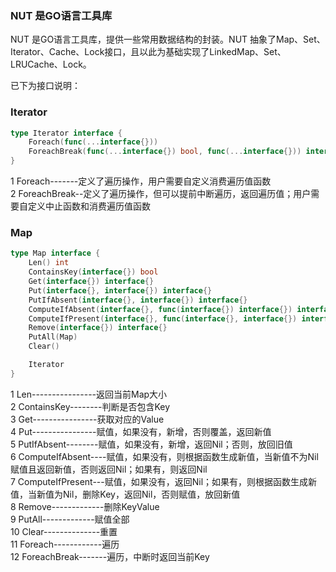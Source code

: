 ### NUT 是GO语言工具库

NUT 是GO语言工具库，提供一些常用数据结构的封装。NUT 抽象了Map、Set、Iterator、Cache、Lock接口，且以此为基础实现了LinkedMap、Set、LRUCache、Lock。

已下为接口说明：

### Iterator

```go
type Iterator interface {
	Foreach(func(...interface{}))
	ForeachBreak(func(...interface{}) bool, func(...interface{})) interface{}
}
```

1 Foreach-------定义了遍历操作，用户需要自定义消费遍历值函数   
2 ForeachBreak--定义了遍历操作，但可以提前中断遍历，返回遍历值；用户需要自定义中止函数和消费遍历值函数   

### Map

```go
type Map interface {
	Len() int
	ContainsKey(interface{}) bool
	Get(interface{}) interface{}
	Put(interface{}, interface{}) interface{}
	PutIfAbsent(interface{}, interface{}) interface{}
	ComputeIfAbsent(interface{}, func(interface{}) interface{}) interface{}
	ComputeIfPresent(interface{}, func(interface{}, interface{}) interface{}) interface{}
	Remove(interface{}) interface{}
	PutAll(Map)
	Clear()

	Iterator
}
```

1  Len----------------返回当前Map大小   
2  ContainsKey--------判断是否包含Key   
3  Get----------------获取对应的Value   
4  Put----------------赋值，如果没有，新增，否则覆盖，返回新值   
5  PutIfAbsent--------赋值，如果没有，新增，返回Nil；否则，放回旧值   
6  ComputeIfAbsent----赋值，如果没有，则根据函数生成新值，当新值不为Nil赋值且返回新值，否则返回Nil；如果有，则返回Nil   
7  ComputeIfPresent---赋值，如果没有，返回Nil；如果有，则根据函数生成新值，当新值为Nil，删除Key，返回Nil，否则赋值，放回新值   
8  Remove-------------删除KeyValue   
9  PutAll-------------赋值全部   
10 Clear--------------重置   
11 Foreach------------遍历   
12 ForeachBreak-------遍历，中断时返回当前Key   

